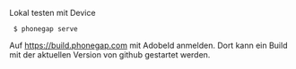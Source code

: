 Lokal testen mit Device

     $ phonegap serve

Auf https://build.phonegap.com mit AdobeId anmelden. Dort kann ein Build mit der aktuellen Version von github gestartet werden.
